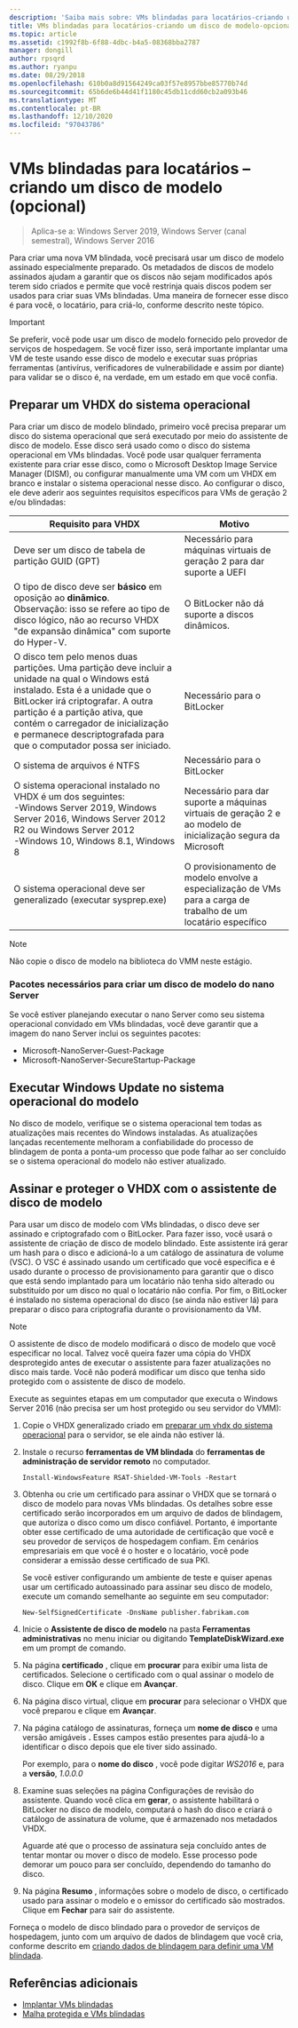 ```yaml
---
description: 'Saiba mais sobre: VMs blindadas para locatários-criando um disco de modelo (opcional)'
title: VMs blindadas para locatários-criando um disco de modelo-opcional
ms.topic: article
ms.assetid: c1992f8b-6f88-4dbc-b4a5-08368bba2787
manager: dongill
author: rpsqrd
ms.author: ryanpu
ms.date: 08/29/2018
ms.openlocfilehash: 610b0a8d91564249ca03f57e8957bbe85770b74d
ms.sourcegitcommit: 65b6de6b44d41f1180c45db11cdd60cb2a093b46
ms.translationtype: MT
ms.contentlocale: pt-BR
ms.lasthandoff: 12/10/2020
ms.locfileid: "97043786"
---
```

# <a name="shielded-vms-for-tenants---creating-a-template-disk-optional"></a>VMs blindadas para locatários – criando um disco de modelo (opcional)

>Aplica-se a: Windows Server 2019, Windows Server (canal semestral), Windows Server 2016

Para criar uma nova VM blindada, você precisará usar um disco de modelo assinado especialmente preparado. Os metadados de discos de modelo assinados ajudam a garantir que os discos não sejam modificados após terem sido criados e permite que você restrinja quais discos podem ser usados para criar suas VMs blindadas. Uma maneira de fornecer esse disco é para você, o locatário, para criá-lo, conforme descrito neste tópico.

> [!IMPORTANT]
> Se preferir, você pode usar um disco de modelo fornecido pelo provedor de serviços de hospedagem. Se você fizer isso, será importante implantar uma VM de teste usando esse disco de modelo e executar suas próprias ferramentas (antivírus, verificadores de vulnerabilidade e assim por diante) para validar se o disco é, na verdade, em um estado em que você confia.

## <a name="prepare-an-operating-system-vhdx"></a>Preparar um VHDX do sistema operacional

Para criar um disco de modelo blindado, primeiro você precisa preparar um disco do sistema operacional que será executado por meio do assistente de disco de modelo. Esse disco será usado como o disco do sistema operacional em VMs blindadas. Você pode usar qualquer ferramenta existente para criar esse disco, como o Microsoft Desktop Image Service Manager (DISM), ou configurar manualmente uma VM com um VHDX em branco e instalar o sistema operacional nesse disco. Ao configurar o disco, ele deve aderir aos seguintes requisitos específicos para VMs de geração 2 e/ou blindadas:

| Requisito para VHDX | Motivo |
|-----------|----|
|Deve ser um disco de tabela de partição GUID (GPT) | Necessário para máquinas virtuais de geração 2 para dar suporte a UEFI|
|O tipo de disco deve ser **básico** em oposição ao **dinâmico**. <br>Observação: isso se refere ao tipo de disco lógico, não ao recurso VHDX "de expansão dinâmica" com suporte do Hyper-V. | O BitLocker não dá suporte a discos dinâmicos.|
|O disco tem pelo menos duas partições. Uma partição deve incluir a unidade na qual o Windows está instalado. Esta é a unidade que o BitLocker irá criptografar. A outra partição é a partição ativa, que contém o carregador de inicialização e permanece descriptografada para que o computador possa ser iniciado.|Necessário para o BitLocker|
|O sistema de arquivos é NTFS | Necessário para o BitLocker|
|O sistema operacional instalado no VHDX é um dos seguintes:<br>-Windows Server 2019, Windows Server 2016, Windows Server 2012 R2 ou Windows Server 2012 <br>-Windows 10, Windows 8.1, Windows 8| Necessário para dar suporte a máquinas virtuais de geração 2 e ao modelo de inicialização segura da Microsoft|
|O sistema operacional deve ser generalizado (executar sysprep.exe) | O provisionamento de modelo envolve a especialização de VMs para a carga de trabalho de um locatário específico|

> [!NOTE]
> Não copie o disco de modelo na biblioteca do VMM neste estágio.

### <a name="required-packages-to-create-a-nano-server-template-disk"></a>Pacotes necessários para criar um disco de modelo do nano Server

Se você estiver planejando executar o nano Server como seu sistema operacional convidado em VMs blindadas, você deve garantir que a imagem do nano Server inclui os seguintes pacotes:

- Microsoft-NanoServer-Guest-Package
- Microsoft-NanoServer-SecureStartup-Package

## <a name="run-windows-update-on-the-template-operating-system"></a>Executar Windows Update no sistema operacional do modelo

No disco de modelo, verifique se o sistema operacional tem todas as atualizações mais recentes do Windows instaladas. As atualizações lançadas recentemente melhoram a confiabilidade do processo de blindagem de ponta a ponta-um processo que pode falhar ao ser concluído se o sistema operacional do modelo não estiver atualizado.

## <a name="sign-and-protect-the-vhdx-with-the-template-disk-wizard"></a>Assinar e proteger o VHDX com o assistente de disco de modelo

Para usar um disco de modelo com VMs blindadas, o disco deve ser assinado e criptografado com o BitLocker. Para fazer isso, você usará o assistente de criação de disco de modelo blindado. Este assistente irá gerar um hash para o disco e adicioná-lo a um catálogo de assinatura de volume (VSC). O VSC é assinado usando um certificado que você especifica e é usado durante o processo de provisionamento para garantir que o disco que está sendo implantado para um locatário não tenha sido alterado ou substituído por um disco no qual o locatário não confia. Por fim, o BitLocker é instalado no sistema operacional do disco (se ainda não estiver lá) para preparar o disco para criptografia durante o provisionamento da VM.

> [!NOTE]
> O assistente de disco de modelo modificará o disco de modelo que você especificar no local. Talvez você queira fazer uma cópia do VHDX desprotegido antes de executar o assistente para fazer atualizações no disco mais tarde. Você não poderá modificar um disco que tenha sido protegido com o assistente de disco de modelo.

Execute as seguintes etapas em um computador que executa o Windows Server 2016 (não precisa ser um host protegido ou seu servidor do VMM):

1. Copie o VHDX generalizado criado em [preparar um vhdx do sistema operacional](#prepare-an-operating-system-vhdx) para o servidor, se ele ainda não estiver lá.

2. Instale o recurso **ferramentas de VM blindada** do **ferramentas de administração de servidor remoto** no computador.

    ```
    Install-WindowsFeature RSAT-Shielded-VM-Tools -Restart
    ```

3. Obtenha ou crie um certificado para assinar o VHDX que se tornará o disco de modelo para novas VMs blindadas. Os detalhes sobre esse certificado serão incorporados em um arquivo de dados de blindagem, que autoriza o disco como um disco confiável. Portanto, é importante obter esse certificado de uma autoridade de certificação que você e seu provedor de serviços de hospedagem confiam. Em cenários empresariais em que você é o hoster e o locatário, você pode considerar a emissão desse certificado de sua PKI.

    Se você estiver configurando um ambiente de teste e quiser apenas usar um certificado autoassinado para assinar seu disco de modelo, execute um comando semelhante ao seguinte em seu computador:

    ```
    New-SelfSignedCertificate -DnsName publisher.fabrikam.com
    ```

4. Inicie o **Assistente de disco de modelo** na pasta **Ferramentas administrativas** no menu iniciar ou digitando **TemplateDiskWizard.exe** em um prompt de comando.

5. Na página **certificado** , clique em **procurar** para exibir uma lista de certificados. Selecione o certificado com o qual assinar o modelo de disco. Clique em **OK** e clique em **Avançar**.

6. Na página disco virtual, clique em **procurar** para selecionar o VHDX que você preparou e clique em **Avançar**.

7. Na página catálogo de assinaturas, forneça um **nome de disco** e uma versão amigáveis **.** Esses campos estão presentes para ajudá-lo a identificar o disco depois que ele tiver sido assinado.

    Por exemplo, para o **nome do disco** , você pode digitar _WS2016_ e, para a **versão**, _1.0.0.0_

8. Examine suas seleções na página Configurações de revisão do assistente. Quando você clica em **gerar**, o assistente habilitará o BitLocker no disco de modelo, computará o hash do disco e criará o catálogo de assinatura de volume, que é armazenado nos metadados VHDX.

    Aguarde até que o processo de assinatura seja concluído antes de tentar montar ou mover o disco de modelo. Esse processo pode demorar um pouco para ser concluído, dependendo do tamanho do disco.

9. Na página **Resumo** , informações sobre o modelo de disco, o certificado usado para assinar o modelo e o emissor do certificado são mostrados. Clique em **Fechar** para sair do assistente.


Forneça o modelo de disco blindado para o provedor de serviços de hospedagem, junto com um arquivo de dados de blindagem que você cria, conforme descrito em [criando dados de blindagem para definir uma VM blindada](guarded-fabric-tenant-creates-shielding-data.md).

## <a name="additional-references"></a>Referências adicionais

- [Implantar VMs blindadas](guarded-fabric-configuration-scenarios-for-shielded-vms-overview.md)
- [Malha protegida e VMs blindadas](guarded-fabric-and-shielded-vms-top-node.md)
